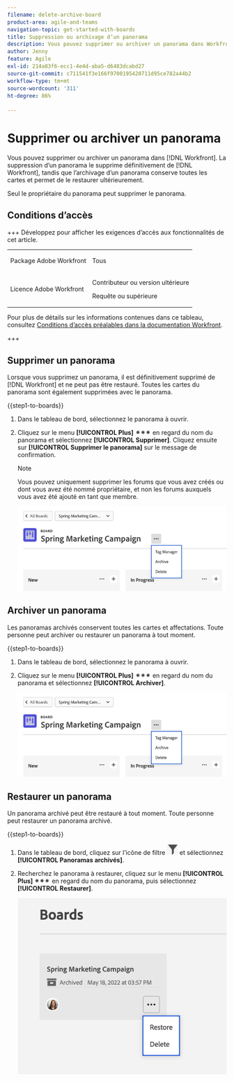 ```yaml
---
filename: delete-archive-board
product-area: agile-and-teams
navigation-topic: get-started-with-boards
title: Suppression ou archivage d’un panorama
description: Vous pouvez supprimer ou archiver un panorama dans Workfront. La suppression d’un panorama le supprime définitivement de Workfront, tandis que l’archivage d’un panorama conserve toutes les cartes et permet de le restaurer ultérieurement.
author: Jenny
feature: Agile
exl-id: 214a83f6-ecc1-4e4d-aba5-d6483dcabd27
source-git-commit: c711541f3e166f9700195420711d95ce782a44b2
workflow-type: tm+mt
source-wordcount: '311'
ht-degree: 86%

---
```


# Supprimer ou archiver un panorama

Vous pouvez supprimer ou archiver un panorama dans [!DNL Workfront]. La suppression d’un panorama le supprime définitivement de [!DNL Workfront], tandis que l’archivage d’un panorama conserve toutes les cartes et permet de le restaurer ultérieurement.

Seul le propriétaire du panorama peut supprimer le panorama.

## Conditions d’accès

+++ Développez pour afficher les exigences d’accès aux fonctionnalités de cet article.

<table style="table-layout:auto"> 
 <col> 
 <col> 
 <tbody> 
  <tr> 
   <td role="rowheader">Package Adobe Workfront</td> 
   <td> <p>Tous</p> </td> 
  </tr> 
  <tr> 
   <td role="rowheader">Licence Adobe Workfront</td> 
   <td> 
   <p>Contributeur ou version ultérieure</p> 
   <p>Requête ou supérieure</p>
   </td> 
  </tr> 
 </tbody> 
</table>

Pour plus de détails sur les informations contenues dans ce tableau, consultez [Conditions d’accès préalables dans la documentation Workfront](/help/quicksilver/administration-and-setup/add-users/access-levels-and-object-permissions/access-level-requirements-in-documentation.md).

+++

## Supprimer un panorama

Lorsque vous supprimez un panorama, il est définitivement supprimé de [!DNL Workfront] et ne peut pas être restauré. Toutes les cartes du panorama sont également supprimées avec le panorama.

{{step1-to-boards}}

1. Dans le tableau de bord, sélectionnez le panorama à ouvrir.
1. Cliquez sur le menu **[!UICONTROL Plus]** ![[!UICONTROL Menu Plus]](assets/more-icon-spectrum.png) en regard du nom du panorama et sélectionnez **[!UICONTROL Supprimer]**. Cliquez ensuite sur **[!UICONTROL Supprimer le panorama]** sur le message de confirmation.

   >[!NOTE]
   >
   >Vous pouvez uniquement supprimer les forums que vous avez créés ou dont vous avez été nommé propriétaire, et non les forums auxquels vous avez été ajouté en tant que membre.

   ![Menu Plus du panorama](assets/boards-board-more-menu.png)

## Archiver un panorama

Les panoramas archivés conservent toutes les cartes et affectations. Toute personne peut archiver ou restaurer un panorama à tout moment.

{{step1-to-boards}}

1. Dans le tableau de bord, sélectionnez le panorama à ouvrir.
1. Cliquez sur le menu **[!UICONTROL Plus]** ![[!UICONTROL Menu Plus]](assets/more-icon-spectrum.png) en regard du nom du panorama et sélectionnez **[!UICONTROL Archiver]**.

   ![Menu Plus du panorama](assets/boards-board-more-menu.png)

## Restaurer un panorama

Un panorama archivé peut être restauré à tout moment. Toute personne peut restaurer un panorama archivé.

{{step1-to-boards}}

1. Dans le tableau de bord, cliquez sur l’icône de filtre ![Filtre](assets/filter-icon-spectrum-25x25.png) et sélectionnez **[!UICONTROL Panoramas archivés]**.
1. Recherchez le panorama à restaurer, cliquez sur le menu **[!UICONTROL Plus]** ![Menu Plus](assets/more-icon-spectrum.png) en regard du nom du panorama, puis sélectionnez **[!UICONTROL Restaurer]**.

   ![Restauration du panorama](assets/boards-dashboard-restore.png)
